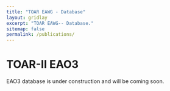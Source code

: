 ```yaml
---
title: "TOAR EAWG - Database"
layout: gridlay
excerpt: "TOAR EAWG-- Database."
sitemap: false
permalink: /publications/
---
```



# TOAR-II EAO3
EAO3 database is under construction and will be coming soon.


